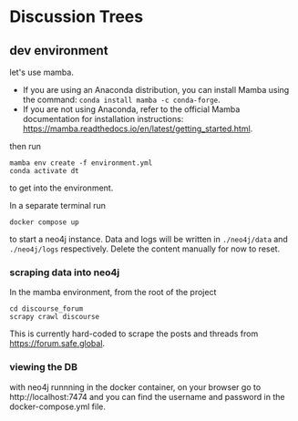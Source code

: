 # Discussion Trees

## dev environment

let's use mamba.
- If you are using an Anaconda distribution, you can install Mamba using the command: `conda install mamba -c conda-forge`.
- If you are not using Anaconda, refer to the official Mamba documentation for installation instructions: https://mamba.readthedocs.io/en/latest/getting_started.html.

then run
```
mamba env create -f environment.yml
conda activate dt
```
to get into the environment.

In a separate terminal run
```
docker compose up
```
to start a neo4j instance. Data and logs will be written in `./neo4j/data` and `./neo4j/logs` respectively. Delete the content manually for now to reset.

### scraping data into neo4j

In the mamba environment, from the root of the project
```
cd discourse_forum
scrapy crawl discourse
```
This is currently hard-coded to scrape the posts and threads from https://forum.safe.global.

### viewing the DB

with neo4j runnning in the docker container, on your browser go to http://localhost:7474 and you can find the username and password in the docker-compose.yml file.
